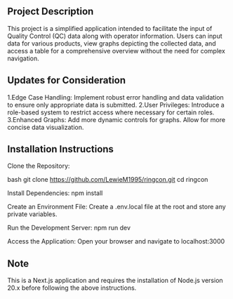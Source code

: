 
## Project Description
This project is a simplified application intended to facilitate the input of Quality Control (QC) data along with operator information. Users can input data for various products, view graphs depicting the collected data, and access a table for a comprehensive overview without the need for complex navigation.

## Updates for Consideration
1.Edge Case Handling: Implement robust error handling and data validation to ensure only appropriate data is submitted.
2.User Privileges: Introduce a role-based system to restrict access where necessary for certain roles.
3.Enhanced Graphs: Add more dynamic controls for graphs. Allow for more concise data visualization.

## Installation Instructions
Clone the Repository:

bash
git clone https://github.com/LewieM1995/ringcon.git
cd ringcon

Install Dependencies:
npm install

Create an Environment File:
Create a .env.local file at the root and store any private variables.

Run the Development Server:
npm run dev

Access the Application:
Open your browser and navigate to localhost:3000

## Note
This is a Next.js application and requires the installation of Node.js version 20.x before following the above instructions.
